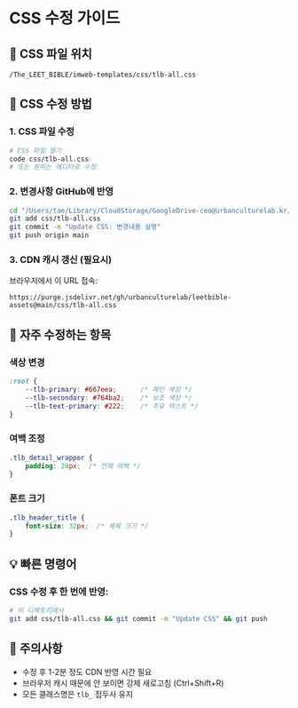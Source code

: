 # CSS 수정 가이드

## 📍 CSS 파일 위치
`/The_LEET_BIBLE/imweb-templates/css/tlb-all.css`

## 🔧 CSS 수정 방법

### 1. CSS 파일 수정
```bash
# CSS 파일 열기
code css/tlb-all.css
# 또는 원하는 에디터로 수정
```

### 2. 변경사항 GitHub에 반영
```bash
cd "/Users/tae/Library/CloudStorage/GoogleDrive-ceo@urbanculturelab.kr/내 드라이브/_develop/The_LEET_BIBLE/imweb-templates"
git add css/tlb-all.css
git commit -m "Update CSS: 변경내용 설명"
git push origin main
```

### 3. CDN 캐시 갱신 (필요시)
브라우저에서 이 URL 접속:
```
https://purge.jsdelivr.net/gh/urbanculturelab/leetbible-assets@main/css/tlb-all.css
```

## 🎨 자주 수정하는 항목

### 색상 변경
```css
:root {
    --tlb-primary: #667eea;      /* 메인 색상 */
    --tlb-secondary: #764ba2;    /* 보조 색상 */
    --tlb-text-primary: #222;    /* 주요 텍스트 */
}
```

### 여백 조정
```css
.tlb_detail_wrapper {
    padding: 20px;  /* 전체 여백 */
}
```

### 폰트 크기
```css
.tlb_header_title {
    font-size: 32px;  /* 제목 크기 */
}
```

## 💡 빠른 명령어

### CSS 수정 후 한 번에 반영:
```bash
# 이 디렉토리에서
git add css/tlb-all.css && git commit -m "Update CSS" && git push
```

## 📝 주의사항
- 수정 후 1-2분 정도 CDN 반영 시간 필요
- 브라우저 캐시 때문에 안 보이면 강제 새로고침 (Ctrl+Shift+R)
- 모든 클래스명은 `tlb_` 접두사 유지